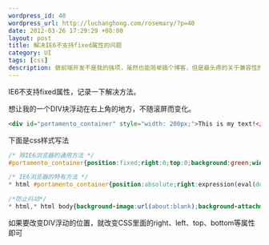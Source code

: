 ```yaml
--- 
wordpress_id: 40
wordpress_url: http://luchanghong.com/rosemary/?p=40
date: 2012-03-26 17:29:29 +08:00
layout: post
title: 解决IE6不支持fixed属性的问题
category: UI
tags: [css]
description: 做前端开发不是我的强项，虽然也能简单搞个博客，但是最头疼的关于兼容性的问题始终存在。今天来看一个 IE6 下关于 fixed 属性的问题。
---
```

IE6不支持fixed属性，记录一下解决方法。

想让我的一个DIV块浮动在右上角的地方，不随滚屏而变化。

```html
<div id="portamento_container" style="width: 200px;">This is my text!</div>
```

下面是css样式写法

```css
/* 除IE6浏览器的通用方法 */
#portamento_container{position:fixed;right:0;top:0;background:green;width:200px;height:20px;}

/* IE6浏览器的特有方法 */
* html #portamento_container{position:absolute;right:expression(eval(document.documentElement.scrollLeft+10));top:expression(eval(document.documentElement.scrollTop+10))}

/*防止抖动*/
* html,* html body{background-image:url(about:blank);background-attachment:fixed}
```

如果要改变DIV浮动的位置，就改变CSS里面的right、left、top、bottom等属性即可
